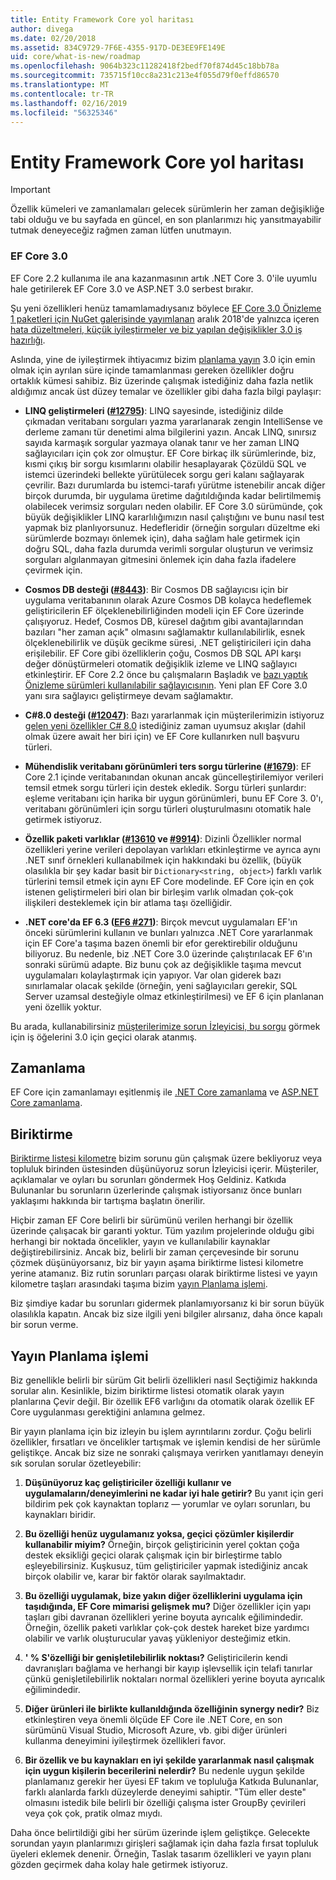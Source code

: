 ```yaml
---
title: Entity Framework Core yol haritası
author: divega
ms.date: 02/20/2018
ms.assetid: 834C9729-7F6E-4355-917D-DE3EE9FE149E
uid: core/what-is-new/roadmap
ms.openlocfilehash: 9064b323c11282418f2bedf70f874d45c18bb78a
ms.sourcegitcommit: 735715f10cc8a231c213e4f055d79f0effd86570
ms.translationtype: MT
ms.contentlocale: tr-TR
ms.lasthandoff: 02/16/2019
ms.locfileid: "56325346"
---
```

# <a name="entity-framework-core-roadmap"></a>Entity Framework Core yol haritası

> [!IMPORTANT]
> Özellik kümeleri ve zamanlamaları gelecek sürümlerin her zaman değişikliğe tabi olduğu ve bu sayfada en güncel, en son planlarımızı hiç yansıtmayabilir tutmak deneyeceğiz rağmen zaman lütfen unutmayın.

### <a name="ef-core-30"></a>EF Core 3.0

EF Core 2.2 kullanıma ile ana kazanmasının artık .NET Core 3. 0'ile uyumlu hale getirilerek EF Core 3.0 ve ASP.NET 3.0 serbest bırakır.

Şu yeni özellikleri henüz tamamlamadıysanız böylece [EF Core 3.0 Önizleme 1 paketleri için NuGet galerisinde yayımlanan](https://www.nuget.org/packages/Microsoft.EntityFrameworkCore/3.0.0-preview.18572.1) aralık 2018'de yalnızca içeren [hata düzeltmeleri, küçük iyileştirmeler ve biz yapılan değişiklikler 3.0 iş hazırlığı](https://github.com/aspnet/EntityFrameworkCore/issues?q=is%3Aissue+milestone%3A3.0.0+is%3Aclosed+label%3Aclosed-fixed).

Aslında, yine de iyileştirmek ihtiyacımız bizim [planlama yayın](#release-planning-process) 3.0 için emin olmak için ayrılan süre içinde tamamlanması gereken özellikler doğru ortaklık kümesi sahibiz.
Biz üzerinde çalışmak istediğiniz daha fazla netlik aldığımız ancak üst düzey temalar ve özellikler gibi daha fazla bilgi paylaşır:

- **LINQ geliştirmeleri ([#12795](https://github.com/aspnet/EntityFrameworkCore/issues/12795))**: LINQ sayesinde, istediğiniz dilde çıkmadan veritabanı sorguları yazma yararlanarak zengin IntelliSense ve derleme zamanı tür denetimi alma bilgilerini yazın.
  Ancak LINQ, sınırsız sayıda karmaşık sorgular yazmaya olanak tanır ve her zaman LINQ sağlayıcıları için çok zor olmuştur.
  EF Core birkaç ilk sürümlerinde, biz, kısmi çıkış bir sorgu kısımlarını olabilir hesaplayarak Çözüldü SQL ve istemci üzerindeki bellekte yürütülecek sorgu geri kalanı sağlayarak çevrilir.
  Bazı durumlarda bu istemci-tarafı yürütme istenebilir ancak diğer birçok durumda, bir uygulama üretime dağıtıldığında kadar belirtilmemiş olabilecek verimsiz sorguları neden olabilir.
  EF Core 3.0 sürümünde, çok büyük değişiklikler LINQ kararlılığımızın nasıl çalıştığını ve bunu nasıl test yapmak biz planlıyorsunuz.
  Hedefleridir (örneğin sorguları düzeltme eki sürümlerde bozmayı önlemek için), daha sağlam hale getirmek için doğru SQL, daha fazla durumda verimli sorgular oluşturun ve verimsiz sorguları algılanmayan gitmesini önlemek için daha fazla ifadelere çevirmek için.

- **Cosmos DB desteği ([#8443](https://github.com/aspnet/EntityFrameworkCore/issues/8443))**: Bir Cosmos DB sağlayıcısı için bir uygulama veritabanının olarak Azure Cosmos DB kolayca hedeflemek geliştiricilerin EF ölçeklenebilirliğinden modeli için EF Core üzerinde çalışıyoruz.
  Hedef, Cosmos DB, küresel dağıtım gibi avantajlarından bazıları "her zaman açık" olmasını sağlamaktır kullanılabilirlik, esnek ölçeklenebilirlik ve düşük gecikme süresi, .NET geliştiricileri için daha erişilebilir.
  EF Core gibi özelliklerin çoğu, Cosmos DB SQL API karşı değer dönüştürmeleri otomatik değişiklik izleme ve LINQ sağlayıcı etkinleştirir. EF Core 2.2 önce bu çalışmaların Başladık ve [bazı yaptık Önizleme sürümleri kullanılabilir sağlayıcısının](https://blogs.msdn.microsoft.com/dotnet/2018/10/17/announcing-entity-framework-core-2-2-preview-3/).
  Yeni plan EF Core 3.0 yanı sıra sağlayıcı geliştirmeye devam sağlamaktır.   

- **C#8.0 desteği ([#12047](https://github.com/aspnet/EntityFrameworkCore/issues/12047))**: Bazı yararlanmak için müşterilerimizin istiyoruz [gelen yeni özellikler C# 8.0](https://blogs.msdn.microsoft.com/dotnet/2018/11/12/building-c-8-0/) istediğiniz zaman uyumsuz akışlar (dahil olmak üzere await her biri için) ve EF Core kullanırken null başvuru türleri.

- **Mühendislik veritabanı görünümleri ters sorgu türlerine ([#1679](https://github.com/aspnet/EntityFrameworkCore/issues/1679))**: EF Core 2.1 içinde veritabanından okunan ancak güncelleştirilemiyor verileri temsil etmek sorgu türleri için destek ekledik.
  Sorgu türleri şunlardır: eşleme veritabanı için harika bir uygun görünümleri, bunu EF Core 3. 0'ı, veritabanı görünümleri için sorgu türleri oluşturulmasını otomatik hale getirmek istiyoruz.

- **Özellik paketi varlıklar ([#13610](https://github.com/aspnet/EntityFrameworkCore/issues/13610) ve [#9914](https://github.com/aspnet/EntityFrameworkCore/issues/9914))**: Dizinli Özellikler normal özellikleri yerine verileri depolayan varlıkları etkinleştirme ve ayrıca aynı .NET sınıf örnekleri kullanabilmek için hakkındaki bu özellik, (büyük olasılıkla bir şey kadar basit bir `Dictionary<string, object>`) farklı varlık türlerini temsil etmek için aynı EF Core modelinde.
  EF Core için en çok istenen geliştirmeleri biri olan bir birleşim varlık olmadan çok-çok ilişkileri desteklemek için bir atlama taşı özelliğidir.

- **.NET core'da EF 6.3 ([EF6 #271](https://github.com/aspnet/EntityFramework6/issues/271))**: Birçok mevcut uygulamaları EF'ın önceki sürümlerini kullanın ve bunları yalnızca .NET Core yararlanmak için EF Core'a taşıma bazen önemli bir efor gerektirebilir olduğunu biliyoruz.
  Bu nedenle, biz .NET Core 3.0 üzerinde çalıştırılacak EF 6'ın sonraki sürümü adapte.
  Biz bunu çok az değişiklikle taşıma mevcut uygulamaları kolaylaştırmak için yapıyor.
  Var olan giderek bazı sınırlamalar olacak şekilde (örneğin, yeni sağlayıcıları gerekir, SQL Server uzamsal desteğiyle olmaz etkinleştirilmesi) ve EF 6 için planlanan yeni özellik yoktur.

Bu arada, kullanabilirsiniz [müşterilerimize sorun İzleyicisi, bu sorgu](https://github.com/aspnet/EntityFrameworkCore/issues?q=is%3Aopen+is%3Aissue+milestone%3A3.0.0+sort%3Areactions-%2B1-desc) görmek için iş öğelerini 3.0 için geçici olarak atanmış.

## <a name="schedule"></a>Zamanlama

EF Core için zamanlamayı eşitlenmiş ile [.NET Core zamanlama](https://github.com/dotnet/core/blob/master/roadmap.md) ve [ASP.NET Core zamanlama](https://github.com/aspnet/Home/wiki/Roadmap).

## <a name="backlog"></a>Biriktirme

[Biriktirme listesi kilometre](https://github.com/aspnet/EntityFrameworkCore/issues?q=is%3Aopen+is%3Aissue+milestone%3ABacklog+sort%3Areactions-%2B1-desc) bizim sorunu gün çalışmak üzere bekliyoruz veya topluluk birinden üstesinden düşünüyoruz sorun İzleyicisi içerir.
Müşteriler, açıklamalar ve oyları bu sorunları göndermek Hoş Geldiniz.
Katkıda Bulunanlar bu sorunların üzerlerinde çalışmak istiyorsanız önce bunları yaklaşımı hakkında bir tartışma başlatın önerilir.

Hiçbir zaman EF Core belirli bir sürümünü verilen herhangi bir özellik üzerinde çalışacak bir garanti yoktur.
Tüm yazılım projelerinde olduğu gibi herhangi bir noktada öncelikler, yayın ve kullanılabilir kaynaklar değiştirebilirsiniz.
Ancak biz, belirli bir zaman çerçevesinde bir sorunu çözmek düşünüyorsanız, biz bir yayın aşama biriktirme listesi kilometre yerine atamanız.
Biz rutin sorunları parçası olarak biriktirme listesi ve yayın kilometre taşları arasındaki taşıma bizim [yayın Planlama işlemi](#release-planning-process).

Biz şimdiye kadar bu sorunları gidermek planlamıyorsanız ki bir sorun büyük olasılıkla kapatın.
Ancak biz size ilgili yeni bilgiler alırsanız, daha önce kapalı bir sorun verme.

## <a name="release-planning-process"></a>Yayın Planlama işlemi

Biz genellikle belirli bir sürüm Git belirli özellikleri nasıl Seçtiğimiz hakkında sorular alın.
Kesinlikle, bizim biriktirme listesi otomatik olarak yayın planlarına Çevir değil.
Bir özellik EF6 varlığını da otomatik olarak özellik EF Core uygulanması gerektiğini anlamına gelmez.

Bir yayın planlama için biz izleyin bu işlem ayrıntılarını zordur.
Çoğu belirli özellikler, fırsatları ve öncelikler tartışmak ve işlemin kendisi de her sürümle geliştikçe.
Ancak biz size ne sonraki çalışmaya verirken yanıtlamayı deneyin sık sorulan sorular özetleyebilir:

1. **Düşünüyoruz kaç geliştiriciler özelliği kullanır ve uygulamaların/deneyimlerini ne kadar iyi hale getirir?** Bu yanıt için geri bildirim pek çok kaynaktan toplarız — yorumlar ve oyları sorunları, bu kaynakları biridir.

2. **Bu özelliği henüz uygulamanız yoksa, geçici çözümler kişilerdir kullanabilir miyim?** Örneğin, birçok geliştiricinin yerel çoktan çoğa destek eksikliği geçici olarak çalışmak için bir birleştirme tablo eşleyebilirsiniz. Kuşkusuz, tüm geliştiriciler yapmak istediğiniz ancak birçok olabilir ve, karar bir faktör olarak sayılmaktadır.

3. **Bu özelliği uygulamak, bize yakın diğer özelliklerini uygulama için taşıdığında, EF Core mimarisi gelişmek mu?** Diğer özellikler için yapı taşları gibi davranan özellikleri yerine boyuta ayrıcalık eğilimindedir. Örneğin, özellik paketi varlıklar çok-çok destek hareket bize yardımcı olabilir ve varlık oluşturucular yavaş yükleniyor desteğimiz etkin. 

4. **' % S'özelliği bir genişletilebilirlik noktası?** Geliştiricilerin kendi davranışları bağlama ve herhangi bir kayıp işlevsellik için telafi tanırlar çünkü genişletilebilirlik noktaları normal özellikleri yerine boyuta ayrıcalık eğilimindedir. 

5. **Diğer ürünleri ile birlikte kullanıldığında özelliğinin synergy nedir?** Biz etkinleştiren veya önemli ölçüde EF Core ile .NET Core, en son sürümünü Visual Studio, Microsoft Azure, vb. gibi diğer ürünleri kullanma deneyimini iyileştirmek özellikleri favor.

6. **Bir özellik ve bu kaynakları en iyi şekilde yararlanmak nasıl çalışmak için uygun kişilerin becerilerini nelerdir?** Bu nedenle uygun şekilde planlamanız gerekir her üyesi EF takım ve topluluğa Katkıda Bulunanlar, farklı alanlarda farklı düzeylerde deneyimi sahiptir. "Tüm eller deste" olmasını istedik bile belirli bir özelliği çalışma ister GroupBy çevirileri veya çok çok, pratik olmaz mıydı.

Daha önce belirtildiği gibi her sürüm üzerinde işlem geliştikçe.
Gelecekte sorundan yayın planlarımızı girişleri sağlamak için daha fazla fırsat topluluk üyeleri eklemek denenir.
Örneğin, Taslak tasarım özellikleri ve yayın planı gözden geçirmek daha kolay hale getirmek istiyoruz.
